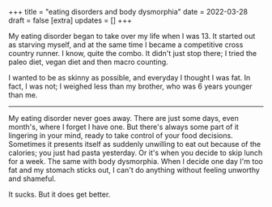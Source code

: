 +++
title = "eating disorders and body dysmorphia"
date = 2022-03-28
draft = false
[extra]
updates = []
+++

My eating disorder began to take over my life when I was 13. It started out as starving myself, and at the same time I became a competitive cross country runner. I know, quite the combo. It didn't just stop there; I tried the paleo diet, vegan diet and then macro counting. 

I wanted to be as skinny as possible, and everyday I thought I was fat. In fact, I was not; I weighed less than my brother, who was 6 years younger than me.

---
My eating disorder never goes away. There are just some days, even month's, where I forget I have one. But there's always some part of it lingering in your mind, ready to take control of your food decisions. Sometimes it presents itself as suddenly unwilling to eat out because of the calories; you just had pasta yesterday. Or it's when you decide to skip lunch for a week. The same with body dysmorphia. When I decide one day I'm too fat and my stomach sticks out, I can't do anything without feeling unworthy and shameful. 

It sucks. But it does get better. 
